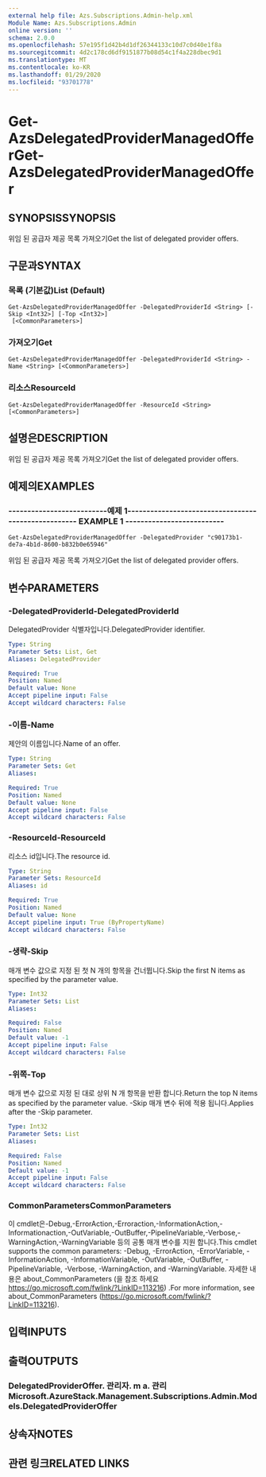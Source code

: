 ```yaml
---
external help file: Azs.Subscriptions.Admin-help.xml
Module Name: Azs.Subscriptions.Admin
online version: ''
schema: 2.0.0
ms.openlocfilehash: 57e195f1d42b4d1df26344133c10d7c0d40e1f8a
ms.sourcegitcommit: 4d2c178cd6df9151877b08d54c1f4a228dbec9d1
ms.translationtype: MT
ms.contentlocale: ko-KR
ms.lasthandoff: 01/29/2020
ms.locfileid: "93701778"
---
```

# <span data-ttu-id="f1419-101">Get-AzsDelegatedProviderManagedOffer</span><span class="sxs-lookup"><span data-stu-id="f1419-101">Get-AzsDelegatedProviderManagedOffer</span></span>

## <span data-ttu-id="f1419-102">SYNOPSIS</span><span class="sxs-lookup"><span data-stu-id="f1419-102">SYNOPSIS</span></span>
<span data-ttu-id="f1419-103">위임 된 공급자 제공 목록 가져오기</span><span class="sxs-lookup"><span data-stu-id="f1419-103">Get the list of delegated provider offers.</span></span>

## <span data-ttu-id="f1419-104">구문과</span><span class="sxs-lookup"><span data-stu-id="f1419-104">SYNTAX</span></span>

### <span data-ttu-id="f1419-105">목록 (기본값)</span><span class="sxs-lookup"><span data-stu-id="f1419-105">List (Default)</span></span>
```
Get-AzsDelegatedProviderManagedOffer -DelegatedProviderId <String> [-Skip <Int32>] [-Top <Int32>]
 [<CommonParameters>]
```

### <span data-ttu-id="f1419-106">가져오기</span><span class="sxs-lookup"><span data-stu-id="f1419-106">Get</span></span>
```
Get-AzsDelegatedProviderManagedOffer -DelegatedProviderId <String> -Name <String> [<CommonParameters>]
```

### <span data-ttu-id="f1419-107">리소스</span><span class="sxs-lookup"><span data-stu-id="f1419-107">ResourceId</span></span>
```
Get-AzsDelegatedProviderManagedOffer -ResourceId <String> [<CommonParameters>]
```

## <span data-ttu-id="f1419-108">설명은</span><span class="sxs-lookup"><span data-stu-id="f1419-108">DESCRIPTION</span></span>
<span data-ttu-id="f1419-109">위임 된 공급자 제공 목록 가져오기</span><span class="sxs-lookup"><span data-stu-id="f1419-109">Get the list of delegated provider offers.</span></span>

## <span data-ttu-id="f1419-110">예제의</span><span class="sxs-lookup"><span data-stu-id="f1419-110">EXAMPLES</span></span>

### <span data-ttu-id="f1419-111">--------------------------예제 1--------------------------</span><span class="sxs-lookup"><span data-stu-id="f1419-111">-------------------------- EXAMPLE 1 --------------------------</span></span>
```
Get-AzsDelegatedProviderManagedOffer -DelegatedProvider "c90173b1-de7a-4b1d-8600-b832b0e65946"
```

<span data-ttu-id="f1419-112">위임 된 공급자 제공 목록 가져오기</span><span class="sxs-lookup"><span data-stu-id="f1419-112">Get the list of delegated provider offers.</span></span>

## <span data-ttu-id="f1419-113">변수</span><span class="sxs-lookup"><span data-stu-id="f1419-113">PARAMETERS</span></span>

### <span data-ttu-id="f1419-114">-DelegatedProviderId</span><span class="sxs-lookup"><span data-stu-id="f1419-114">-DelegatedProviderId</span></span>
<span data-ttu-id="f1419-115">DelegatedProvider 식별자입니다.</span><span class="sxs-lookup"><span data-stu-id="f1419-115">DelegatedProvider identifier.</span></span>

```yaml
Type: String
Parameter Sets: List, Get
Aliases: DelegatedProvider

Required: True
Position: Named
Default value: None
Accept pipeline input: False
Accept wildcard characters: False
```

### <span data-ttu-id="f1419-116">-이름</span><span class="sxs-lookup"><span data-stu-id="f1419-116">-Name</span></span>
<span data-ttu-id="f1419-117">제안의 이름입니다.</span><span class="sxs-lookup"><span data-stu-id="f1419-117">Name of an offer.</span></span>

```yaml
Type: String
Parameter Sets: Get
Aliases: 

Required: True
Position: Named
Default value: None
Accept pipeline input: False
Accept wildcard characters: False
```

### <span data-ttu-id="f1419-118">-ResourceId</span><span class="sxs-lookup"><span data-stu-id="f1419-118">-ResourceId</span></span>
<span data-ttu-id="f1419-119">리소스 id입니다.</span><span class="sxs-lookup"><span data-stu-id="f1419-119">The resource id.</span></span>

```yaml
Type: String
Parameter Sets: ResourceId
Aliases: id

Required: True
Position: Named
Default value: None
Accept pipeline input: True (ByPropertyName)
Accept wildcard characters: False
```

### <span data-ttu-id="f1419-120">-생략</span><span class="sxs-lookup"><span data-stu-id="f1419-120">-Skip</span></span>
<span data-ttu-id="f1419-121">매개 변수 값으로 지정 된 첫 N 개의 항목을 건너뜁니다.</span><span class="sxs-lookup"><span data-stu-id="f1419-121">Skip the first N items as specified by the parameter value.</span></span>

```yaml
Type: Int32
Parameter Sets: List
Aliases: 

Required: False
Position: Named
Default value: -1
Accept pipeline input: False
Accept wildcard characters: False
```

### <span data-ttu-id="f1419-122">-위쪽</span><span class="sxs-lookup"><span data-stu-id="f1419-122">-Top</span></span>
<span data-ttu-id="f1419-123">매개 변수 값으로 지정 된 대로 상위 N 개 항목을 반환 합니다.</span><span class="sxs-lookup"><span data-stu-id="f1419-123">Return the top N items as specified by the parameter value.</span></span>
<span data-ttu-id="f1419-124">-Skip 매개 변수 뒤에 적용 됩니다.</span><span class="sxs-lookup"><span data-stu-id="f1419-124">Applies after the -Skip parameter.</span></span>

```yaml
Type: Int32
Parameter Sets: List
Aliases: 

Required: False
Position: Named
Default value: -1
Accept pipeline input: False
Accept wildcard characters: False
```

### <span data-ttu-id="f1419-125">CommonParameters</span><span class="sxs-lookup"><span data-stu-id="f1419-125">CommonParameters</span></span>
<span data-ttu-id="f1419-126">이 cmdlet은-Debug,-ErrorAction,-Erroraction,-InformationAction,-Informationaction,-OutVariable,-OutBuffer,-PipelineVariable,-Verbose,-WarningAction,-WarningVariable 등의 공통 매개 변수를 지원 합니다.</span><span class="sxs-lookup"><span data-stu-id="f1419-126">This cmdlet supports the common parameters: -Debug, -ErrorAction, -ErrorVariable, -InformationAction, -InformationVariable, -OutVariable, -OutBuffer, -PipelineVariable, -Verbose, -WarningAction, and -WarningVariable.</span></span> <span data-ttu-id="f1419-127">자세한 내용은 about_CommonParameters (을 참조 하세요 https://go.microsoft.com/fwlink/?LinkID=113216) .</span><span class="sxs-lookup"><span data-stu-id="f1419-127">For more information, see about_CommonParameters (https://go.microsoft.com/fwlink/?LinkID=113216).</span></span>

## <span data-ttu-id="f1419-128">입력</span><span class="sxs-lookup"><span data-stu-id="f1419-128">INPUTS</span></span>

## <span data-ttu-id="f1419-129">출력</span><span class="sxs-lookup"><span data-stu-id="f1419-129">OUTPUTS</span></span>

### <span data-ttu-id="f1419-130">DelegatedProviderOffer. 관리자. m a. 관리</span><span class="sxs-lookup"><span data-stu-id="f1419-130">Microsoft.AzureStack.Management.Subscriptions.Admin.Models.DelegatedProviderOffer</span></span>

## <span data-ttu-id="f1419-131">상속자</span><span class="sxs-lookup"><span data-stu-id="f1419-131">NOTES</span></span>

## <span data-ttu-id="f1419-132">관련 링크</span><span class="sxs-lookup"><span data-stu-id="f1419-132">RELATED LINKS</span></span>

